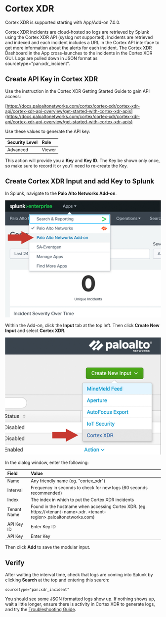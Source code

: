 # Cortex XDR

Cortex XDR is supported starting with App/Add-on 7.0.0.

Cortex XDR incidents are cloud-hosted so logs are retrieved by Splunk using the
Cortex XDR API (syslog not supported). Incidents are retrieved and indexed and
each incident includes a URL in the Cortex API interface to get more information
about the alerts for each incident. The Cortex XDR Dashboard in the App
cross-launches to the incidents in the Cortex XDR GUI. Logs are pulled down in
JSON format as sourcetype="pan:xdr_incident".

## Create API Key in Cortex XDR 

Use the instruction in the Cortex XDR Getting Started Guide to gain API access:

[https://docs.paloaltonetworks.com/cortex/cortex-xdr/cortex-xdr-api/cortex-xdr-api-overview/get-started-with-cortex-xdr-apis](https://docs.paloaltonetworks.com/cortex/cortex-xdr/cortex-xdr-api/cortex-xdr-api-overview/get-started-with-cortex-xdr-apis)

Use these values to generate the API key:

| Security Level | Role |
| :--- | :--- |
| Advanced | Viewer |

This action will provide you a **Key** and **Key ID**.  The Key be shown only once, so make sure to record it or you'll need to re-create the Key.

## Create Cortex XDR Input and add Key to Splunk

In Splunk, navigate to the **Palo Alto Networks Add-on**.

![screenshot](/assets/add-on.jpg)


Within the Add-on, click the **Input** tab at the top left.  Then click **Create New Input** and select **Cortex XDR**.

![screenshot](/assets/cortex-xdr-mod-input.jpg)


In the dialog window, enter the following:

| Field | Value |
| :--- | :--- |
| Name | Any friendly name (eg. "cortex_xdr") |
| Interval | Frequency in seconds to check for new logs (60 seconds recommended) |
| Index | The index in which to put the Cortex XDR incidents |
| Tenant Name | Found in the hostname when accessing Cortex XDR. (eg. https://&lt;tenant-name>.xdr. &lt;tenant-region>.paloaltonetworks.com) |
| API Key ID | Enter Key ID |
| API Key | Enter Key |

Then click **Add** to save the modular input.

## Verify

After waiting the interval time, check that logs are coming into Splunk by clicking **Search** at the top and entering this search:

    sourcetype="pan:xdr_incident"

You should see some JSON formatted logs show up. If nothing shows up, wait a little longer, ensure there is activity in Cortex XDR to generate logs, and try the [Troubleshooting Guide](troubleshoot.md#troubleshooting-cortex-xdr).